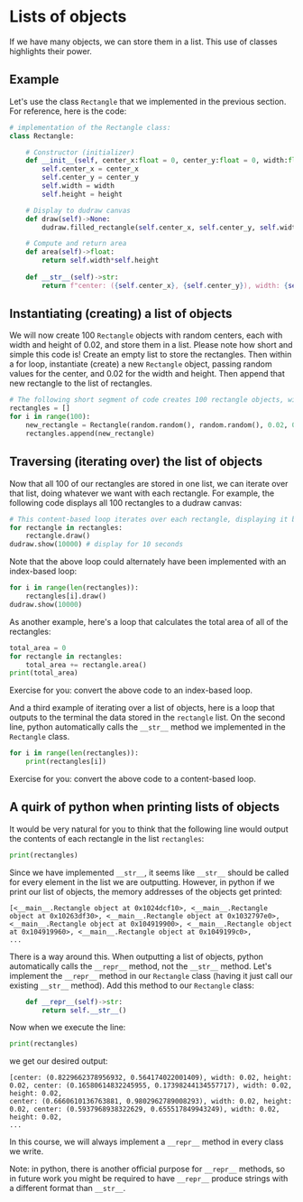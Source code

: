 # Lists of objects

If we have many objects, we can store them in a list. This use of classes highlights their power.

## Example
Let's use the class `Rectangle` that we implemented in the previous section. For reference, here is the code:
```python
# implementation of the Rectangle class:
class Rectangle:

    # Constructor (initializer)
    def __init__(self, center_x:float = 0, center_y:float = 0, width:float = 1, height:float = 1):
        self.center_x = center_x
        self.center_y = center_y
        self.width = width
        self.height = height

    # Display to dudraw canvas
    def draw(self)->None:
        dudraw.filled_rectangle(self.center_x, self.center_y, self.width/2, self.height/2)

    # Compute and return area
    def area(self)->float:
        return self.width*self.height
    
    def __str__(self)->str:
        return f"center: ({self.center_x}, {self.center_y}), width: {self.width}, height: {self.height}"
```

## Instantiating (creating) a list of objects
We will now create 100 `Rectangle` objects with random centers, each with width and height of 0.02, and store them in a list. 
Please note how short and simple this code is! Create an empty list to store the rectangles. 
Then within a for loop, instantiate (create) a new `Rectangle` object, 
passing random values for the center, and 0.02 for the width and height. 
Then append that new rectangle to the list of rectangles.

```python
# The following short segment of code creates 100 rectangle objects, with random centers and fixed width and height
rectangles = []
for i in range(100):
    new_rectangle = Rectangle(random.random(), random.random(), 0.02, 0.02)
    rectangles.append(new_rectangle)
```

## Traversing (iterating over) the list of objects
Now that all 100 of our rectangles are stored in one list, we can iterate over that list, doing whatever we want with
each rectangle. For example, the following code displays all 100 rectangles to a dudraw canvas:
```python
# This content-based loop iterates over each rectangle, displaying it by calling its draw() method
for rectangle in rectangles:
    rectangle.draw()
dudraw.show(10000) # display for 10 seconds
```

Note that the above loop could alternately have been implemented with an index-based loop:
```python
for i in range(len(rectangles)):
    rectangles[i].draw()
dudraw.show(10000)
```

As another example, here's a loop that calculates the total area of all of the rectangles:
```python
total_area = 0
for rectangle in rectangles:
    total_area += rectangle.area()
print(total_area)
```
Exercise for you: convert the above code to an index-based loop.

And a third example of iterating over a list of objects, here is a loop that outputs to the terminal the data stored in the `rectangle` list. 
On the second line, python automatically calls the `__str__` method we implemented in the `Rectangle` class.
```python
for i in range(len(rectangles)):
    print(rectangles[i])
```
Exercise for you: convert the above code to a content-based loop.

## A quirk of python when printing lists of objects
It would be very natural for you to think that the following line would output the contents of each rectangle in the list `rectangles`:
```python
print(rectangles)
```
Since we have implemented `__str__`, it seems like `__str__` should be called for every element in the list we are outputting.
However, in python if we print our list of objects, the memory addresses of the objects get printed:
```
[<__main__.Rectangle object at 0x1024dcf10>, <__main__.Rectangle object at 0x10263df30>, <__main__.Rectangle object at 0x1032797e0>,
<__main__.Rectangle object at 0x104919900>, <__main__.Rectangle object at 0x104919960>, <__main__.Rectangle object at 0x1049199c0>,
...
```
There is a way around this. When outputting a list of objects, python automatically calls the `__repr__` method, not the `__str__` method.
Let's implement the `__repr__` method in our `Rectangle` class (having it just call our existing `__str__` method).
Add this method to our `Rectangle` class:
```python
    def __repr__(self)->str:
        return self.__str__()
```
Now when we execute the line:
```python
print(rectangles)
```
we get our desired output:
```
[center: (0.8229662378956932, 0.564174022001409), width: 0.02, height: 0.02, center: (0.16580614832245955, 0.17398244134557717), width: 0.02, height: 0.02,
center: (0.6660610136763881, 0.9802962789008293), width: 0.02, height: 0.02, center: (0.5937968938322629, 0.655517849943249), width: 0.02, height: 0.02,
...
```
In this course, we will always implement a `__repr__` method in every class we write.

Note: in python, there is another official purpose for `__repr__` methods, 
so in future work you might be required to have `__repr__` produce strings with a different format than `__str__`.
